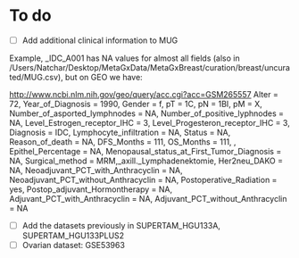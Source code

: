 # To do
- [ ] Add additional clinical information to MUG

Example, _IDC_A001 has NA values for almost all fields (also in /Users/Natchar/Desktop/MetaGxData/MetaGxBreast/curation/breast/uncurated/MUG.csv), but on GEO we have:

http://www.ncbi.nlm.nih.gov/geo/query/acc.cgi?acc=GSM265557
Alter = 72, Year_of_Diagnosis = 1990, Gender = f, pT = 1C, pN = 1BI, pM = X, Number_of_asported_lymphnodes = NA, Number_of_positive_lyphnodes = NA, Level_Estrogen_receptor_IHC = 3, Level_Progesteron_receptor_IHC = 3, Diagnosis = IDC, Lymphocyte_infiltration = NA, Status = NA, Reason_of_death = NA, DFS_Months = 111, OS_Months = 111, , Epithel_Percentage = NA, Menopausal_status_at_First_Tumor_Diagnosis = NA, Surgical_method = MRM,_axill._Lymphadenektomie, Her2neu_DAKO = NA, Neoadjuvant_PCT_with_Anthracyclin = NA, Neoadjuvant_PCT_without_Anthracyclin = NA, Postoperative_Radiation = yes, Postop_adjuvant_Hormontherapy = NA, Adjuvant_PCT_with_Anthracyclin = NA, Adjuvant_PCT_without_Anthracyclin = NA

- [ ] Add the datasets previously in SUPERTAM_HGU133A, SUPERTAM_HGU133PLUS2
- [ ] Ovarian dataset: GSE53963
